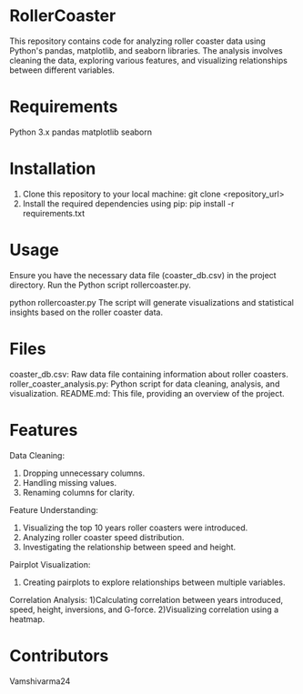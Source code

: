 # RollerCoaster
This repository contains code for analyzing roller coaster data using Python's pandas, matplotlib, and seaborn libraries. The analysis involves cleaning the data, exploring various features, and visualizing relationships between different variables.

# Requirements
Python 3.x
pandas
matplotlib
seaborn

# Installation
1) Clone this repository to your local machine:
  git clone <repository_url>
2) Install the required dependencies using pip:
  pip install -r requirements.txt

# Usage
Ensure you have the necessary data file (coaster_db.csv) in the project directory.
Run the Python script rollercoaster.py.

python rollercoaster.py
The script will generate visualizations and statistical insights based on the roller coaster data.

# Files
coaster_db.csv: Raw data file containing information about roller coasters.
roller_coaster_analysis.py: Python script for data cleaning, analysis, and visualization.
README.md: This file, providing an overview of the project.

# Features
Data Cleaning:
  1) Dropping unnecessary columns.
  2) Handling missing values.
  3) Renaming columns for clarity.

Feature Understanding:
  1) Visualizing the top 10 years roller coasters were introduced.
  2) Analyzing roller coaster speed distribution.
  3) Investigating the relationship between speed and height.

Pairplot Visualization:
  1) Creating pairplots to explore relationships between multiple variables.

Correlation Analysis:
  1)Calculating correlation between years introduced, speed, height, inversions, and G-force.
  2)Visualizing correlation using a heatmap.

# Contributors
Vamshivarma24
